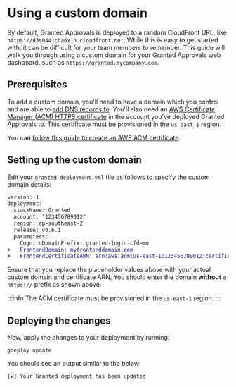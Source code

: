# Using a custom domain

By default, Granted Approvals is deployed to a random CloudFront URL, like `https://d3s0441cha6x1h.cloudfront.net`. While this is easy to get started with, it can be difficult for your team members to remember. This guide will walk you through using a custom domain for your Granted Approvals web dashboard, such as `https://granted.mycompany.com`.

## Prerequisites

To add a custom domain, you'll need to have a domain which you control and are able to [add DNS records to](https://www.cloudflare.com/en-gb/learning/dns/dns-records/). You'll also need an [AWS Certificate Manager (ACM) HTTPS certificate](https://aws.amazon.com/certificate-manager/) in the account you've deployed Granted Approvals to. This certificate must be provisioned in the `us-east-1` region.

You can [follow this guide to create an AWS ACM certificate](https://docs.aws.amazon.com/acm/latest/userguide/gs-acm-request-public.html).

## Setting up the custom domain

Edit your `granted-deployment.yml` file as follows to specify the custom domain details:

```diff
version: 1
deployment:
  stackName: Granted
  account: "123456789012"
  region: ap-southeast-2
  release: v0.6.1
  parameters:
    CognitoDomainPrefix: granted-login-cfdemo
+   FrontendDomain: myfrontenddomain.com
+   FrontendCertificateARN: arn:aws:acm:us-east-1:123456789012:certificate/12345678-d88f-497c-b48f-b273ddaf25c0
```

Ensure that you replace the placeholder values above with your actual custom domain and certificate ARN. You should enter the domain **without** a `https://` prefix as shown above.

:::info
The ACM certificate must be provisioned in the `us-east-1` region.
:::

## Deploying the changes

Now, apply the changes to your deployment by running:

```
gdeploy update
```

You should see an output similar to the below:

```
[✔] Your Granted deployment has been updated
```
